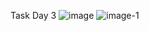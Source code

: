 Task Day 3
![image](https://github.com/user-attachments/assets/e65984c4-b0ae-48ed-9867-f847f5e7dbfe)
![image-1](https://github.com/user-attachments/assets/00ae2c0c-7b0d-4cfa-b3fc-24e0fe7b797b)
